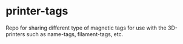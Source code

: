 # printer-tags
Repo for sharing different type of magnetic tags for use with the 3D-printers such as name-tags, filament-tags, etc.
